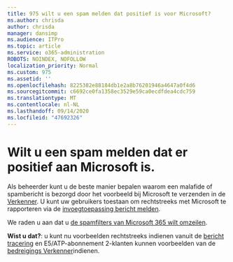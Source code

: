 ```yaml
---
title: 975 wilt u een spam melden dat positief is voor Microsoft?
ms.author: chrisda
author: chrisda
manager: dansimp
ms.audience: ITPro
ms.topic: article
ms.service: o365-administration
ROBOTS: NOINDEX, NOFOLLOW
localization_priority: Normal
ms.custom: 975
ms.assetid: ''
ms.openlocfilehash: 8225382e88184db1e2a8b76201946a4647a0f4d6
ms.sourcegitcommit: c6692ce0fa1358ec3529e59ca0ecdfdea4cdc759
ms.translationtype: MT
ms.contentlocale: nl-NL
ms.lasthandoff: 09/14/2020
ms.locfileid: "47692326"
---
```

# <a name="would-you-like-to-report-a-spam-false-positive-to-microsoft"></a>Wilt u een spam melden dat er positief aan Microsoft is.

Als beheerder kunt u de beste manier bepalen waarom een malafide of spambericht is bezorgd door het voorbeeld bij Microsoft te verzenden in de [Verkenner](https://protection.office.com/reportsubmission). U kunt uw gebruikers toestaan om rechtstreeks met Microsoft te rapporteren via de [invoegtoepassing bericht melden](https://appsource.microsoft.com/product/office/WA104381180?src=office&tab=Overview).

We raden u aan dat u [de spamfilters van Microsoft 365 wilt omzeilen](https://docs.microsoft.com/exchange/troubleshoot/antispam/cautions-against-bypassing-spam-filters).

**Wist u dat?**: u kunt nu voorbeelden rechtstreeks indienen vanuit de [bericht tracering](https://protection.office.com/messagetrace) en E5/ATP-abonnement 2-klanten kunnen voorbeelden van de [bedreigings Verkenner](https://docs.microsoft.com/microsoft-365/security/office-365-security/threat-explorer)indienen.
